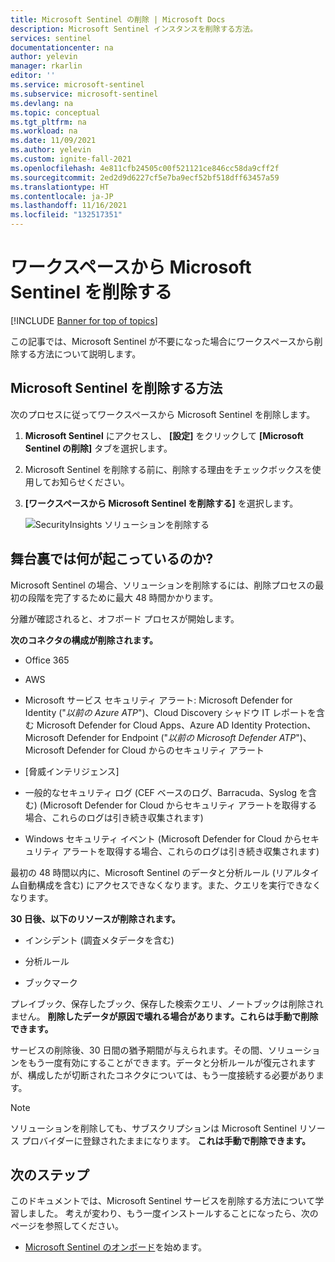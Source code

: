 ```yaml
---
title: Microsoft Sentinel の削除 | Microsoft Docs
description: Microsoft Sentinel インスタンスを削除する方法。
services: sentinel
documentationcenter: na
author: yelevin
manager: rkarlin
editor: ''
ms.service: microsoft-sentinel
ms.subservice: microsoft-sentinel
ms.devlang: na
ms.topic: conceptual
ms.tgt_pltfrm: na
ms.workload: na
ms.date: 11/09/2021
ms.author: yelevin
ms.custom: ignite-fall-2021
ms.openlocfilehash: 4e811cfb24505c00f521121ce846cc58da9cff2f
ms.sourcegitcommit: 2ed2d9d6227cf5e7ba9ecf52bf518dff63457a59
ms.translationtype: HT
ms.contentlocale: ja-JP
ms.lasthandoff: 11/16/2021
ms.locfileid: "132517351"
---
```

# <a name="remove-microsoft-sentinel-from-your-workspace"></a>ワークスペースから Microsoft Sentinel を削除する

[!INCLUDE [Banner for top of topics](./includes/banner.md)]

この記事では、Microsoft Sentinel が不要になった場合にワークスペースから削除する方法について説明します。

## <a name="how-to-remove-microsoft-sentinel"></a>Microsoft Sentinel を削除する方法

次のプロセスに従ってワークスペースから Microsoft Sentinel を削除します。

1. **Microsoft Sentinel** にアクセスし、 **[設定]** をクリックして **[Microsoft Sentinel の削除]** タブを選択します。

1. Microsoft Sentinel を削除する前に、削除する理由をチェックボックスを使用してお知らせください。

1. **[ワークスペースから Microsoft Sentinel を削除する]** を選択します。
    
    ![SecurityInsights ソリューションを削除する](media/offboard/delete-solution.png)

## <a name="what-happens-behind-the-scenes"></a>舞台裏では何が起こっているのか?

Microsoft Sentinel の場合、ソリューションを削除するには、削除プロセスの最初の段階を完了するために最大 48 時間かかります。

分離が確認されると、オフボード プロセスが開始します。

**次のコネクタの構成が削除されます。**
-   Office 365

-   AWS

-   Microsoft サービス セキュリティ アラート: Microsoft Defender for Identity ("*以前の Azure ATP*")、Cloud Discovery シャドウ IT レポートを含む Microsoft Defender for Cloud Apps、Azure AD Identity Protection、Microsoft Defender for Endpoint ("*以前の Microsoft Defender ATP*")、Microsoft Defender for Cloud からのセキュリティ アラート

-   [脅威インテリジェンス]

-   一般的なセキュリティ ログ (CEF ベースのログ、Barracuda、Syslog を含む) (Microsoft Defender for Cloud からセキュリティ アラートを取得する場合、これらのログは引き続き収集されます)

-   Windows セキュリティ イベント (Microsoft Defender for Cloud からセキュリティ アラートを取得する場合、これらのログは引き続き収集されます)

最初の 48 時間以内に、Microsoft Sentinel のデータと分析ルール (リアルタイム自動構成を含む) にアクセスできなくなります。また、クエリを実行できなくなります。

**30 日後、以下のリソースが削除されます。**

-   インシデント (調査メタデータを含む)

-   分析ルール

-   ブックマーク

プレイブック、保存したブック、保存した検索クエリ、ノートブックは削除されません。 **削除したデータが原因で壊れる場合があります。これらは手動で削除できます。**

サービスの削除後、30 日間の猶予期間が与えられます。その間、ソリューションをもう一度有効にすることができます。データと分析ルールが復元されますが、構成したが切断されたコネクタについては、もう一度接続する必要があります。

> [!NOTE]
> ソリューションを削除しても、サブスクリプションは Microsoft Sentinel リソース プロバイダーに登録されたままになります。 **これは手動で削除できます。**




## <a name="next-steps"></a>次のステップ
このドキュメントでは、Microsoft Sentinel サービスを削除する方法について学習しました。 考えが変わり、もう一度インストールすることになったら、次のページを参照してください。
- [Microsoft Sentinel のオンボード](quickstart-onboard.md)を始めます。
